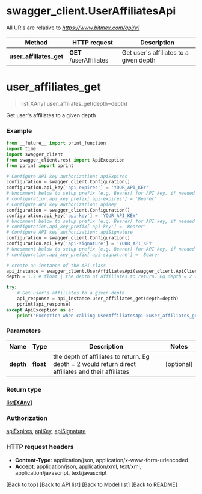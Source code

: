 # swagger_client.UserAffiliatesApi

All URIs are relative to *https://www.bitmex.com/api/v1*

Method | HTTP request | Description
------------- | ------------- | -------------
[**user_affiliates_get**](UserAffiliatesApi.md#user_affiliates_get) | **GET** /userAffiliates | Get user&#39;s affiliates to a given depth


# **user_affiliates_get**
> list[XAny] user_affiliates_get(depth=depth)

Get user's affiliates to a given depth

### Example
```python
from __future__ import print_function
import time
import swagger_client
from swagger_client.rest import ApiException
from pprint import pprint

# Configure API key authorization: apiExpires
configuration = swagger_client.Configuration()
configuration.api_key['api-expires'] = 'YOUR_API_KEY'
# Uncomment below to setup prefix (e.g. Bearer) for API key, if needed
# configuration.api_key_prefix['api-expires'] = 'Bearer'
# Configure API key authorization: apiKey
configuration = swagger_client.Configuration()
configuration.api_key['api-key'] = 'YOUR_API_KEY'
# Uncomment below to setup prefix (e.g. Bearer) for API key, if needed
# configuration.api_key_prefix['api-key'] = 'Bearer'
# Configure API key authorization: apiSignature
configuration = swagger_client.Configuration()
configuration.api_key['api-signature'] = 'YOUR_API_KEY'
# Uncomment below to setup prefix (e.g. Bearer) for API key, if needed
# configuration.api_key_prefix['api-signature'] = 'Bearer'

# create an instance of the API class
api_instance = swagger_client.UserAffiliatesApi(swagger_client.ApiClient(configuration))
depth = 1.2 # float | the depth of affiliates to return. Eg depth = 2 would return direct affiliates and their affiliates (optional)

try:
    # Get user's affiliates to a given depth
    api_response = api_instance.user_affiliates_get(depth=depth)
    pprint(api_response)
except ApiException as e:
    print("Exception when calling UserAffiliatesApi->user_affiliates_get: %s\n" % e)
```

### Parameters

Name | Type | Description  | Notes
------------- | ------------- | ------------- | -------------
 **depth** | **float**| the depth of affiliates to return. Eg depth &#x3D; 2 would return direct affiliates and their affiliates | [optional] 

### Return type

[**list[XAny]**](XAny.md)

### Authorization

[apiExpires](../README.md#apiExpires), [apiKey](../README.md#apiKey), [apiSignature](../README.md#apiSignature)

### HTTP request headers

 - **Content-Type**: application/json, application/x-www-form-urlencoded
 - **Accept**: application/json, application/xml, text/xml, application/javascript, text/javascript

[[Back to top]](#) [[Back to API list]](../README.md#documentation-for-api-endpoints) [[Back to Model list]](../README.md#documentation-for-models) [[Back to README]](../README.md)

